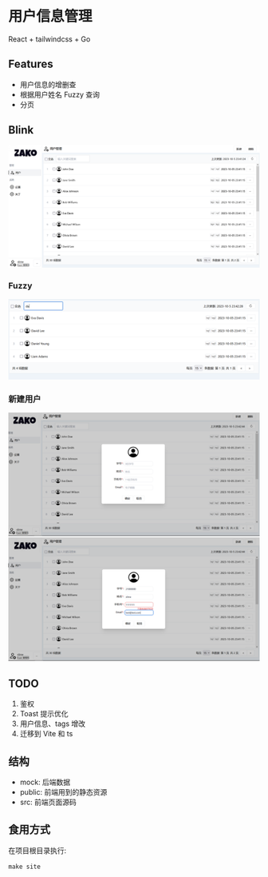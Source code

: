 # 用户信息管理

React + tailwindcss + Go

## Features

- 用户信息的增删查
- 根据用户姓名 Fuzzy 查询
- 分页

## Blink

![img](docs/imgs/img.png)
### Fuzzy
![img_1](docs/imgs/img_1.png)
### 新建用户
![img_2](docs/imgs/img_2.png)
![img_3](docs/imgs/img_3.png)

## TODO

1. 鉴权
2. Toast 提示优化
3. 用户信息、tags 增改
4. 迁移到 Vite 和 ts

## 结构

- mock: 后端数据
- public: 前端用到的静态资源
- src: 前端页面源码

## 食用方式

在项目根目录执行:

```shell
make site
```